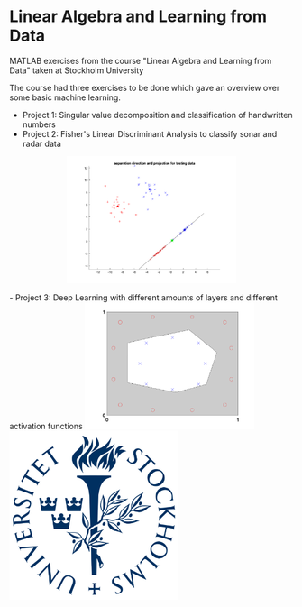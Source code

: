 # Linear Algebra and Learning from Data
MATLAB exercises from the course "Linear Algebra and Learning from Data" taken at Stockholm University

The course had three exercises to be done which gave an overview over some basic machine learning.

- Project 1: Singular value decomposition and classification of handwritten numbers
- Project 2: Fisher's Linear Discriminant Analysis to classify sonar and radar data
<p align="center">
  <img src="https://github.com/LithuanianMathemator/LinAlgAndData/blob/main/Images/FisherLinearDiscriminant.png" alt="drawing" width="300"/>
</p>
- Project 3: Deep Learning with different amounts of layers and different activation functions
<img src="https://github.com/LithuanianMathemator/LinAlgAndData/blob/main/Images/pic_bdy_bp.png" alt="drawing" width="300"/>

<img src="https://github.com/LithuanianMathemator/LinAlgAndData/blob/main/Images/StockholmUniversity.png" alt="drawing" width="300"/>
